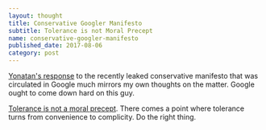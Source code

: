 ```yaml
---
layout: thought
title: Conservative Googler Manifesto
subtitle: Tolerance is not Moral Precept
name: conservative-googler-manifesto
published_date: 2017-08-06
category: post
---
```


[Yonatan's response][yonatan-essay] to the recently leaked conservative
manifesto that was circulated in Google much mirrors my own thoughts
on the matter. Google ought to come down hard on this guy.

[Tolerance is not a moral precept][tolerance-essay]. There comes a point
where tolerance turns from convenience to complicity. Do the right thing.

[yonatan-essay]: https://medium.com/@yonatanzunger/so-about-this-googlers-manifesto-1e3773ed1788
[tolerance-essay]: https://extranewsfeed.com/tolerance-is-not-a-moral-precept-1af7007d6376
